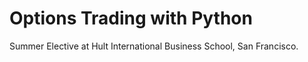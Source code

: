 # Options Trading with Python

Summer Elective at Hult International Business School, San Francisco.

